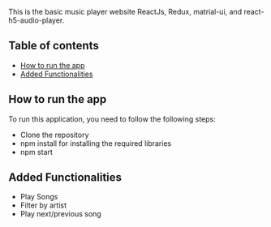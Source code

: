 This is the basic music player website ReactJs, Redux, matrial-ui, and react-h5-audio-player. 

## Table of contents

* [How to run the app](#how-to-run-the-app)
* [Added Functionalities](#added-functionalities)


## How to run the app

To run this application, you need to follow the following steps: 

* Clone the repository
* npm install for installing the required libraries
* npm start



## Added Functionalities

* Play Songs
* Filter by artist
* Play next/previous song

